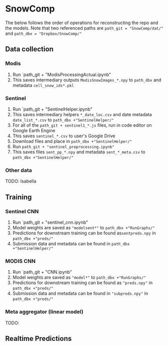 # SnowComp
The below follows the order of operations for reconstructing the repo and the models. Note that two referenced paths are `path_git = "SnowComp/dat/"` and `path_dbx = "Dropbox/SnowComp/"`

## Data collection
### Modis
1. Run `path_git + "ModisProcessingActual.ipynb"
2. This saves intermediary outputs `ModisSnowImages_*.npy` to `path_dbx` and metadata `cell_snow_ids*.pkl`

### Sentinel
1. Run `path_git + "SentinelHelper.ipynb"
2. This saves intermediary helpers `*_date_loc.csv` and date metadata `date_list_*.csv` to `path_dbx +"SentinelHelper/"`
3. For all of the `path_git + sentinel1_*.js` files, run in code editor on Google Earth Engine
4. This saves `sentinel_*.csv` to user's Google Drive
5. Download files and place in `path_dbx +"SentinelHelper/"`
6. Run `path_git + "sentinel_preprocessing.ipynb"`
7. This saves files `sent_pp_*.npy` and metadata `sent_*_meta.csv` to `path_dbx +"SentinelHelper/"`

### Other data
TODO: Isabella

## Training 
### Sentinel CNN
1. Run `path_git + "sentinel_cnn.ipynb"
2. Model weights are saved as `"modelsent*"` to `path_dbx +"RunGraphs/"`
3. Predictions for downstream training can be found as`sentpreds.npy` in `path_dbx +"preds/"`
4. Submission data and metadata can be found in `path_dbx +"SentinelHelper/"`

### MODIS CNN
1. Run `path_git + "CNN.ipynb"
2. Model weights are saved as `"model*"` to `path_dbx +"RunGraphs/"`
3. Predictions for downstream training can be found as `"preds.npy"` in `path_dbx +"preds/"`
4. Submission data and metadata can be found in `"subpreds.npy"` in `path_dbx +"preds/"`

### Meta aggregator (linear model)
TODO: 

## Realtime Predictions
